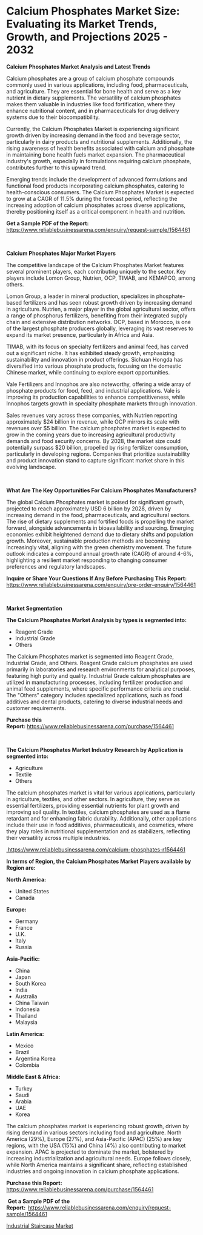 <p><h1>Calcium Phosphates Market Size: Evaluating its Market Trends, Growth, and Projections 2025 - 2032</h1></p><p><strong>Calcium Phosphates Market Analysis and Latest Trends</strong></p>
<p><p>Calcium phosphates are a group of calcium phosphate compounds commonly used in various applications, including food, pharmaceuticals, and agriculture. They are essential for bone health and serve as a key nutrient in dietary supplements. The versatility of calcium phosphates makes them valuable in industries like food fortification, where they enhance nutritional content, and in pharmaceuticals for drug delivery systems due to their biocompatibility.</p><p>Currently, the Calcium Phosphates Market is experiencing significant growth driven by increasing demand in the food and beverage sector, particularly in dairy products and nutritional supplements. Additionally, the rising awareness of health benefits associated with calcium and phosphate in maintaining bone health fuels market expansion. The pharmaceutical industry's growth, especially in formulations requiring calcium phosphate, contributes further to this upward trend.</p><p>Emerging trends include the development of advanced formulations and functional food products incorporating calcium phosphates, catering to health-conscious consumers. The Calcium Phosphates Market is expected to grow at a CAGR of 11.5% during the forecast period, reflecting the increasing adoption of calcium phosphates across diverse applications, thereby positioning itself as a critical component in health and nutrition.</p></p>
<p><strong>Get a Sample PDF of the Report:&nbsp;</strong> <a href="https://www.reliablebusinessarena.com/enquiry/request-sample/1564461?utm_campaign=2819&utm_medium=2&utm_source=Github&utm_content=ia&utm_term=31032025&utm_id=calcium-phosphates">https://www.reliablebusinessarena.com/enquiry/request-sample/1564461</a></p>
<p>&nbsp;</p>
<p><strong>Calcium Phosphates Major Market Players</strong></p>
<p><p>The competitive landscape of the Calcium Phosphates Market features several prominent players, each contributing uniquely to the sector. Key players include Lomon Group, Nutrien, OCP, TIMAB, and KEMAPCO, among others.</p><p>Lomon Group, a leader in mineral production, specializes in phosphate-based fertilizers and has seen robust growth driven by increasing demand in agriculture. Nutrien, a major player in the global agricultural sector, offers a range of phosphorus fertilizers, benefiting from their integrated supply chain and extensive distribution networks. OCP, based in Morocco, is one of the largest phosphate producers globally, leveraging its vast reserves to expand its market presence, particularly in Africa and Asia.</p><p>TIMAB, with its focus on specialty fertilizers and animal feed, has carved out a significant niche. It has exhibited steady growth, emphasizing sustainability and innovation in product offerings. Sichuan Hongda has diversified into various phosphate products, focusing on the domestic Chinese market, while continuing to explore export opportunities.</p><p>Vale Fertilizers and Innophos are also noteworthy, offering a wide array of phosphate products for food, feed, and industrial applications. Vale is improving its production capabilities to enhance competitiveness, while Innophos targets growth in specialty phosphate markets through innovation.</p><p>Sales revenues vary across these companies, with Nutrien reporting approximately $24 billion in revenue, while OCP mirrors its scale with revenues over $5 billion. The calcium phosphates market is expected to grow in the coming years due to increasing agricultural productivity demands and food security concerns. By 2028, the market size could potentially surpass $20 billion, propelled by rising fertilizer consumption, particularly in developing regions. Companies that prioritize sustainability and product innovation stand to capture significant market share in this evolving landscape.</p></p>
<p>&nbsp;</p>
<p><strong>What Are The Key Opportunities For Calcium Phosphates Manufacturers?</strong></p>
<p><p>The global Calcium Phosphates market is poised for significant growth, projected to reach approximately USD 6 billion by 2028, driven by increasing demand in the food, pharmaceuticals, and agricultural sectors. The rise of dietary supplements and fortified foods is propelling the market forward, alongside advancements in bioavailability and sourcing. Emerging economies exhibit heightened demand due to dietary shifts and population growth. Moreover, sustainable production methods are becoming increasingly vital, aligning with the green chemistry movement. The future outlook indicates a compound annual growth rate (CAGR) of around 4-6%, highlighting a resilient market responding to changing consumer preferences and regulatory landscapes.</p></p>
<p><strong>Inquire or Share Your Questions If Any Before Purchasing This Report:</strong> <a href="https://www.reliablebusinessarena.com/enquiry/pre-order-enquiry/1564461?utm_campaign=2819&utm_medium=2&utm_source=Github&utm_content=ia&utm_term=31032025&utm_id=calcium-phosphates">https://www.reliablebusinessarena.com/enquiry/pre-order-enquiry/1564461</a></p>
<p>&nbsp;</p>
<p><strong>Market Segmentation</strong></p>
<p><strong>The Calcium Phosphates Market Analysis by types is segmented into:</strong></p>
<p><ul><li>Reagent Grade</li><li>Industrial Grade</li><li>Others</li></ul></p>
<p><p>The Calcium Phosphates market is segmented into Reagent Grade, Industrial Grade, and Others. Reagent Grade calcium phosphates are used primarily in laboratories and research environments for analytical purposes, featuring high purity and quality. Industrial Grade calcium phosphates are utilized in manufacturing processes, including fertilizer production and animal feed supplements, where specific performance criteria are crucial. The "Others" category includes specialized applications, such as food additives and dental products, catering to diverse industrial needs and customer requirements.</p></p>
<p><strong>Purchase this Report:&nbsp;</strong><a href="https://www.reliablebusinessarena.com/purchase/1564461?utm_campaign=2819&utm_medium=2&utm_source=Github&utm_content=ia&utm_term=31032025&utm_id=calcium-phosphates">https://www.reliablebusinessarena.com/purchase/1564461</a></p>
<p>&nbsp;</p>
<p><strong>The Calcium Phosphates Market Industry Research by Application is segmented into:</strong></p>
<p><ul><li>Agriculture</li><li>Textile</li><li>Others</li></ul></p>
<p><p>The calcium phosphates market is vital for various applications, particularly in agriculture, textiles, and other sectors. In agriculture, they serve as essential fertilizers, providing essential nutrients for plant growth and improving soil quality. In textiles, calcium phosphates are used as a flame retardant and for enhancing fabric durability. Additionally, other applications include their use in food additives, pharmaceuticals, and cosmetics, where they play roles in nutritional supplementation and as stabilizers, reflecting their versatility across multiple industries.</p></p>
<p><a href="https://www.reliablebusinessarena.com/calcium-phosphates-r1564461?utm_campaign=2819&utm_medium=2&utm_source=Github&utm_content=ia&utm_term=31032025&utm_id=calcium-phosphates">&nbsp;https://www.reliablebusinessarena.com/calcium-phosphates-r1564461</a></p>
<p><strong>In terms of Region, the Calcium Phosphates Market Players available by Region are:</strong></p>
<p>
    <p> <strong> North America: </strong>
        <ul>
            <li>United States</li>
            <li>Canada</li>
        </ul>
        </p> 
    <p> <strong> Europe: </strong>
        <ul>
            <li>Germany</li>
            <li>France</li>
            <li>U.K.</li>
            <li>Italy</li>
            <li>Russia</li>
        </ul>
        </p> 
    <p> <strong> Asia-Pacific: </strong>
        <ul>
            <li>China</li>
            <li>Japan</li>
            <li>South Korea</li>
            <li>India</li>
            <li>Australia</li>
            <li>China Taiwan</li>
            <li>Indonesia</li>
            <li>Thailand</li>
            <li>Malaysia</li>
        </ul>
        </p> 
    <p> <strong> Latin America: </strong>
        <ul>
            <li>Mexico</li>
            <li>Brazil</li>
            <li>Argentina Korea</li>
            <li>Colombia</li>
        </ul>
        </p> 
    <p> <strong> Middle East & Africa: </strong>
        <ul>
            <li>Turkey</li>
            <li>Saudi</li>
            <li>Arabia</li>
            <li>UAE</li>
            <li>Korea</li>
        </ul>
    </p>
    </p>
<p><p>The calcium phosphates market is experiencing robust growth, driven by rising demand in various sectors including food and agriculture. North America (29%), Europe (27%), and Asia-Pacific (APAC) (25%) are key regions, with the USA (15%) and China (4%) also contributing to market expansion. APAC is projected to dominate the market, bolstered by increasing industrialization and agricultural needs. Europe follows closely, while North America maintains a significant share, reflecting established industries and ongoing innovation in calcium phosphate applications.</p></p>
<p><strong>Purchase this Report: </strong><a href="https://www.reliablebusinessarena.com/purchase/1564461?utm_campaign=2819&utm_medium=2&utm_source=Github&utm_content=ia&utm_term=31032025&utm_id=calcium-phosphates">https://www.reliablebusinessarena.com/purchase/1564461</a></p>
<p>&nbsp;<strong>Get a Sample PDF of the Report:&nbsp;&nbsp;</strong><a href="https://www.reliablebusinessarena.com/enquiry/request-sample/1564461?utm_campaign=2819&utm_medium=2&utm_source=Github&utm_content=ia&utm_term=31032025&utm_id=calcium-phosphates">https://www.reliablebusinessarena.com/enquiry/request-sample/1564461</a></p>
<p><strong></strong></p>
<p><p><a href="https://github.com/popupioo/Market-Research-Report-List-1/blob/main/industrial-staircase-market.md?utm_campaign=2819&utm_medium=2&utm_source=Github&utm_content=ia&utm_term=31032025&utm_id=calcium-phosphates">Industrial Staircase Market</a></p></p>
